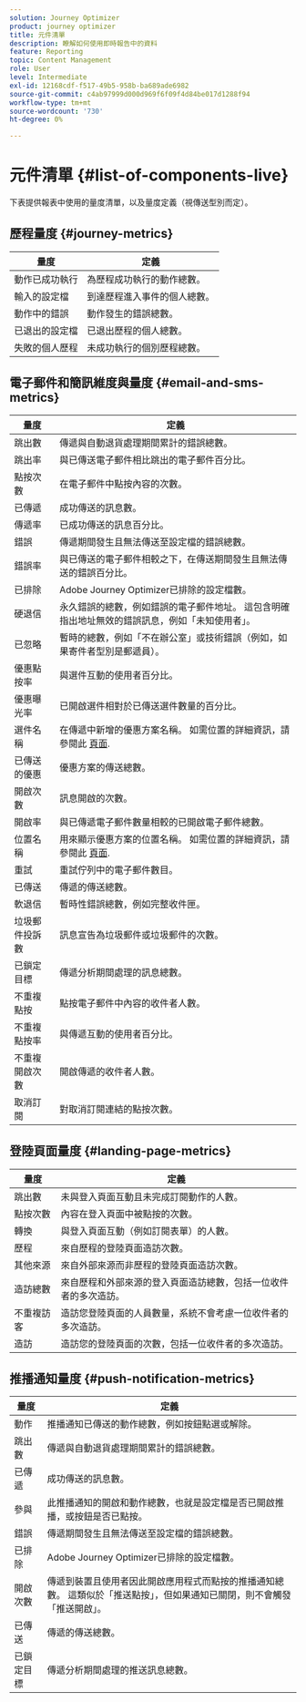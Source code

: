 ```yaml
---
solution: Journey Optimizer
product: journey optimizer
title: 元件清單
description: 瞭解如何使用即時報告中的資料
feature: Reporting
topic: Content Management
role: User
level: Intermediate
exl-id: 12168cdf-f517-49b5-958b-ba689ade6982
source-git-commit: c4ab97999d000d969f6f09f4d84be017d1288f94
workflow-type: tm+mt
source-wordcount: '730'
ht-degree: 0%

---
```


# 元件清單 {#list-of-components-live}

下表提供報表中使用的量度清單，以及量度定義（視傳送型別而定）。

## 歷程量度 {#journey-metrics}

<table> 
 <thead> 
  <tr> 
   <th> 量度<br/> </th> 
   <th> 定義<br/> </th> 
</tr>
 </thead> 
 <tbody> 
  <tr> 
   <td>動作已成功執行<br/> </td> 
   <td> 為歷程成功執行的動作總數。<br/> </td> 
</tr> 
  <tr> 
   <td> 輸入的設定檔<br/> </td> 
   <td> 到達歷程進入事件的個人總數。<br/> </td> 
</tr>
  <tr> 
   <td> 動作中的錯誤<br/> </td> 
   <td>動作發生的錯誤總數。<br/> </td> 
</tr> 
  <tr> 
   <td> 已退出的設定檔<br/> </td> 
   <td> 已退出歷程的個人總數。<br/> </td> 
</tr> 
  <tr> 
   <td> 失敗的個人歷程<br/> </td> 
   <td> 未成功執行的個別歷程總數。<br/> </td> 
</tr> 
 </tbody> 
</table>

## 電子郵件和簡訊維度與量度 {#email-and-sms-metrics}

<table> 
 <thead> 
  <tr> 
   <th> 量度<br/> </th> 
   <th> 定義<br/> </th> 
</tr>
 </thead> 
 <tbody>
  <tr> 
   <td> 跳出數<br/> </td> 
   <td> 傳遞與自動退貨處理期間累計的錯誤總數。<br/> </td> 
</tr> 
  <tr> 
   <td> 跳出率<br/> </td> 
   <td> 與已傳送電子郵件相比跳出的電子郵件百分比。<br/> </td> 
</tr>
  <tr> 
   <td> 點按次數<br/> </td> 
   <td> 在電子郵件中點按內容的次數。<br/> </td> 
</tr> 
  <tr> 
   <td> 已傳遞 <br/> </td> 
   <td> 成功傳送的訊息數。<br/></td> 
</tr> 
  <tr> 
   <td> 傳遞率<br/> </td> 
   <td> 已成功傳送的訊息百分比。<br/> </td> 
</tr>
  <tr> 
   <td> 錯誤<br/> </td> 
   <td> 傳遞期間發生且無法傳送至設定檔的錯誤總數。<br/> </td> 
</tr> 
  <tr> 
   <td> 錯誤率<br/> </td> 
   <td> 與已傳送的電子郵件相較之下，在傳送期間發生且無法傳送的錯誤百分比。<br/> </td> 
</tr>
  <tr> 
   <td> 已排除<br/> </td> 
   <td> Adobe Journey Optimizer已排除的設定檔數。<br/> </td> 
</tr>
  <tr> 
   <td> 硬退信<br/> </td> 
   <td> 永久錯誤的總數，例如錯誤的電子郵件地址。 這包含明確指出地址無效的錯誤訊息，例如「未知使用者」。<br/> </td>
</tr>
  <tr> 
   <td> 已忽略<br/> </td> 
   <td> 暫時的總數，例如「不在辦公室」或技術錯誤（例如，如果寄件者型別是郵遞員）。<br/> </td> 
</tr>
   <tr> 
   <td>優惠點按率<br/> </td> 
   <td>與選件互動的使用者百分比。<br/> </td> 
</tr>
   <tr> 
   <td>優惠曝光率<br/> </td> 
   <td>已開啟選件相對於已傳送選件數量的百分比。<br/> </td> 
</tr>
   <tr> 
   <td>選件名稱<br/> </td> 
   <td> 在傳遞中新增的優惠方案名稱。 如需位置的詳細資訊，請參閱此 <a href="../offers/offer-library/creating-personalized-offers.md">頁面</a>.<br/> </td> 
</tr>
   <tr> 
   <td>已傳送的優惠<br/> </td> 
   <td>優惠方案的傳送總數。<br/> </td> 
</tr> 
  <tr>
   <td>開啟次數<br/> </td> 
   <td> 訊息開啟的次數。<br/> </td> 
</tr> 
  <tr> 
   <td> 開啟率<br/> </td> 
   <td> 與已傳遞電子郵件數量相較的已開啟電子郵件總數。<br/> </td> 
</tr>
  <tr> 
   <td>位置名稱<br/> </td> 
   <td> 用來顯示優惠方案的位置名稱。 如需位置的詳細資訊，請參閱此 <a href="../offers/offer-library/creating-placements.md">頁面</a>. </td> 
</tr> 
  <tr> 
   <td> 重試<br/> </td> 
   <td> 重試佇列中的電子郵件數目。<br/> </td> 
</tr> 
  <tr> 
   <td> 已傳送<br/> </td> 
   <td> 傳遞的傳送總數。<br/> </td> 
</tr>
  <tr> 
   <td> 軟退信<br/> </td> 
   <td> 暫時性錯誤總數，例如完整收件匣。<br/> </td> 
</tr>
  <tr> 
   <td> 垃圾郵件投訴數<br/> </td> 
   <td> 訊息宣告為垃圾郵件或垃圾郵件的次數。<br/> </td> 
</tr>
  <tr> 
   <td> 已鎖定目標<br/> </td> 
   <td> 傳遞分析期間處理的訊息總數。<br/> </td> 
</tr> 
  <tr> 
   <td> 不重複點按<br/> </td> 
   <td> 點按電子郵件中內容的收件者人數。<br/> </td> 
</tr> 
  <tr> 
   <td>不重複點按率<br/> </td> 
   <td> 與傳遞互動的使用者百分比。<br/> </td> 
</tr>
  <tr> 
   <td> 不重複開啟次數<br/> </td> 
   <td>開啟傳遞的收件者人數。<br/> </td> 
</tr> 
  <tr> 
   <td> 取消訂閱<br/> </td> 
   <td> 對取消訂閱連結的點按次數。<br/> </td> 
</tr> 
 </tbody> 
</table>

## 登陸頁面量度 {#landing-page-metrics}

<table> 
 <thead> 
  <tr> 
   <th> 量度<br/> </th> 
   <th> 定義<br/> </th> 
</tr>
 </thead> 
 <tbody>
 <tr> 
  <td>跳出數<br/> </td> 
   <td>未與登入頁面互動且未完成訂閱動作的人數。<br/> </td> 
</tr>
 <tr>
  <tr> 
   <td>點按次數<br/> </td> 
   <td>內容在登入頁面中被點按的次數。<br/> </td> 
</tr>
<tr>
<td>轉換<br/> </td> 
   <td>與登入頁面互動（例如訂閱表單）的人數。<br/> </td> 
</tr>
 <tr> 
   <td>歷程<br/> </td> 
   <td>來自歷程的登陸頁面造訪次數。<br/> </td> 
</tr>
 <tr> 
   <td>其他來源<br/> </td> 
   <td>來自外部來源而非歷程的登陸頁面造訪次數。<br/> </td> 
</tr>
 <tr> 
   <td>造訪總數<br/> </td> 
   <td> 來自歷程和外部來源的登入頁面造訪總數，包括一位收件者的多次造訪。<br/> </td> 
</tr>
 <tr> 
   <td>不重複訪客<br/> </td> 
   <td>造訪您登陸頁面的人員數量，系統不會考慮一位收件者的多次造訪。<br/> </td> 
</tr>
 <tr> 
   <td>造訪<br/> </td> 
   <td>造訪您的登陸頁面的次數，包括一位收件者的多次造訪。<br/> </td> 
</tr>
 </tbody> 
</table>

## 推播通知量度 {#push-notification-metrics}

<table> 
 <thead> 
  <tr> 
   <th> 量度<br/> </th> 
   <th> 定義<br/> </th> 
</tr>
 </thead> 
 <tbody>
 <tr> 
   <td>動作<br/> </td> 
   <td> 推播通知已傳送的動作總數，例如按鈕點選或解除。<br/> </td> 
</tr>
  <tr> 
   <td>跳出數<br/> </td> 
   <td> 傳遞與自動退貨處理期間累計的錯誤總數。<br/> </td> 
</tr> 
  <tr> 
   <td> 已傳遞<br/> </td> 
   <td> 成功傳送的訊息數。<br/> </td> 
</tr> 
  <tr> 
   <td>參與<br/> </td> 
   <td> 此推播通知的開啟和動作總數，也就是設定檔是否已開啟推播，或按鈕是否已點按。<br/> </td> 
</tr> 
  <tr> 
   <td> 錯誤<br/> </td> 
   <td> 傳遞期間發生且無法傳送至設定檔的錯誤總數。<br/> </td> 
</tr>
  <tr> 
   <td> 已排除<br/> </td> 
   <td> Adobe Journey Optimizer已排除的設定檔數。<br/> </td> 
</tr>
  <tr> 
   <td> 開啟次數<br/> </td> 
   <td> 傳遞到裝置且使用者因此開啟應用程式而點按的推播通知總數。 這類似於「推送點按」，但如果通知已關閉，則不會觸發「推送開啟」。<br/> </td> 
</tr> 
  <tr> 
   <td> 已傳送<br/> </td> 
   <td> 傳遞的傳送總數。<br/> </td> 
</tr> 
  <tr> 
   <td> 已鎖定目標<br/> </td> 
   <td> 傳遞分析期間處理的推送訊息總數。<br/> </td> 
</tr>  
 </tbody> 
</table>

<!--
## In-app metrics {#inapp-metrics}
<table> 
 <thead> 
  <tr> 
   <th> Metric<br/> </th> 
   <th> Definition<br/> </th> 
</tr>
 </thead> 
 <tbody>
 <tr> 
   <td>Clicks<br/> </td> 
   <td>Total number of recipients who interacted with the buttons included in the In-app message.<br/> </td> 
</tr>
  <tr> 
   <td>Impressions<br/> </td> 
   <td> Total number of In-app messages delivered to all users.<br/> </td>
</tr>
  <tr> 
   <td>Unique impressions<br/> </td> 
   <td>Number of unique users to whom the In-app message was delivered.<br/> </td>
</tr>
 </tbody> 
</table>
-->

